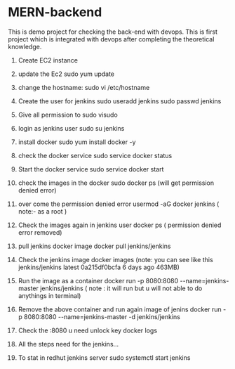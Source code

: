 # MERN-backend
This is demo project for checking the back-end with devops. This is first project which is integrated with devops after completing the theoretical knowledge.

1. Create EC2 instance

2. update the Ec2 
 sudo yum update
 
3. change the hostname:
  sudo vi /etc/hostname
 
4. Create the user for jenkins 
  sudo useradd jenkins
  sudo passwd jenkins

5. Give all permission to <jenkins user>
  sudo visudo
  
6. login as jenkins user
  sudo su jenkins

7. install docker
  sudo yum install docker -y
  
8. check the docker service
  sudo service docker status
 
9. Start the docker service
  sudo service docker start
  
10. check the images in the docker
  sudo docker ps
  (will get permission denied error)
  
11. over come the permission denied error
  usermod -aG docker jenkins ( note:- as a root )

12. Check the images again in jenkins user 
  docker ps  ( permission denied error removed)

13. pull jenkins docker image 
   docker pull jenkins/jenkins

14. Check the jenkins image 
  docker images (note: you can see like this jenkins/jenkins   latest    0a215df0bcfa   6 days ago   463MB)
  
15. Run the image as a container
   docker run -p 8080:8080 --name=jenkins-master jenkins/jenkins  ( note : it will run but u will not able to do anythings in terminal)
   
16. Remove the above container and run again image of jenins
  docker run -p 8080:8080 --name=jenkins-master -d jenkins/jenkins
  
 17. Check the <localhost>:8080 u need unlock key
  docker logs <conatinerId>
  
18. All the steps need for the jenkins...

  
19. To stat in redhut jenkins server
  sudo systemctl start jenkins
  
  
  
  
  
  
  
  
